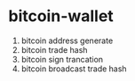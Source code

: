 # bitcoin-wallet

1. bitcoin address generate
2. bitcoin trade hash
2. bitcoin sign trancation
3. bitcoin broadcast trade hash
